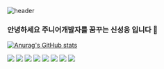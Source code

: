 ![header](https://capsule-render.vercel.app/api?type=waving&color=0:FFFFFF,100:5194F0&height=300&section=header&text=SungWoongShin👋&fontSize=90)


### 안녕하세요 주니어개발자를 꿈꾸는 신성웅 입니다 👋

[![Anurag's GitHub stats](https://github-readme-stats.vercel.app/api?username=shinsw627)](https://github.com/anuraghazra/github-readme-stats)



<img src="https://camo.githubusercontent.com/318695bb8bb3f74e026bb85d3b3a94aaf489017986ea5384d10a789617ec00ed/68747470733a2f2f696d672e736869656c64732e696f2f62616467652f4a6176615363726970742d4637444631453f7374796c653d666c61742d737175617265266c6f676f3d4a617661536372697074266c6f676f436f6c6f723d7768697465" data-canonical-src="https://img.shields.io/badge/JavaScript-F7DF1E?style=flat-square&amp;logo=JavaScript&amp;logoColor=white" style="max-width: 100%;"> <img src="https://camo.githubusercontent.com/95c8bffead55e4f001c4bc921bf2fe2690b4514210a71fcef685795e436cab34/68747470733a2f2f696d672e736869656c64732e696f2f62616467652f4e6f64652e6a732d4533344632363f7374796c653d666c61742d737175617265266c6f676f3d4e6f64652e6a73266c6f676f436f6c6f723d7768697465" data-canonical-src="https://img.shields.io/badge/Node.js-E34F26?style=flat-square&amp;logo=Node.js&amp;logoColor=white" style="max-width: 100%;"> <img src="https://camo.githubusercontent.com/c0c2563759c3ee0052c3e49dd68723381c1ee0378cf1d54ee3cc1b1db1bdfbe0/68747470733a2f2f696d672e736869656c64732e696f2f62616467652f747970657363726970742d3135373242363f7374796c653d666c61742d737175617265266c6f676f3d74797065736372697074266c6f676f436f6c6f723d7768697465" data-canonical-src="https://img.shields.io/badge/typescript-1572B6?style=flat-square&amp;logo=typescript&amp;logoColor=white" style="max-width: 100%;"> <img src="https://camo.githubusercontent.com/4dd19342c7ab24450bf681d6d0621b32685f6cfef7b2322cd2c494784cf7befe/68747470733a2f2f696d672e736869656c64732e696f2f62616467652f73657175656c697a652d3434373941313f7374796c653d666c61742d737175617265266c6f676f3d73657175656c697a65266c6f676f436f6c6f723d7768697465" data-canonical-src="https://img.shields.io/badge/sequelize-4479A1?style=flat-square&amp;logo=sequelize&amp;logoColor=white" style="max-width: 100%;"> <img src="https://camo.githubusercontent.com/ecc86ebfd525ef61ea140abd0acadfffbb1940155d61e1c44eb21d1d3a4576a6/68747470733a2f2f696d672e736869656c64732e696f2f62616467652f6d6f6e676f44422d3644423333463f7374796c653d666c61742d737175617265266c6f676f3d6d6f6e676f4442266c6f676f436f6c6f723d7768697465" data-canonical-src="https://img.shields.io/badge/mongoDB-6DB33F?style=flat-square&amp;logo=mongoDB&amp;logoColor=white" style="max-width: 100%;"> <img src="https://img.shields.io/badge/Python-3776AB?style=flat-square&logo=Python&logoColor=white"> <img src="https://img.shields.io/badge/MySQL-4479A1?style=flat-square&logo=MySQL&logoColor=white"> <img src="https://img.shields.io/badge/AWS-232F3E?style=flat-square&logo=Amazon-AWS&logoColor=white"> 
<!--
**shinsw627/shinsw627** is a ✨ _special_ ✨ repository because its `README.md` (this file) appears on your GitHub profile.

Here are some ideas to get you started:

- 🔭 I’m currently working on ...
- 🌱 I’m currently learning ...
- 👯 I’m looking to collaborate on ...
- 🤔 I’m looking for help with ...
- 💬 Ask me about ...
- 📫 How to reach me: ...
- 😄 Pronouns: ...
- ⚡ Fun fact: ...
-->
